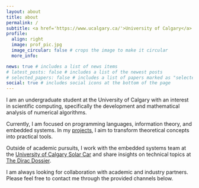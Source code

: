 ```yaml
---
layout: about
title: about
permalink: /
subtitle: <a href='https://www.ucalgary.ca/'>University of Calgary</a> • <a href='https://science.ucalgary.ca/'>Faculty of Science</a>
profile:
  align: right
  image: prof_pic.jpg
  image_circular: false # crops the image to make it circular
  more_info:

news: true # includes a list of news items
# latest_posts: false # includes a list of the newest posts
# selected_papers: false # includes a list of papers marked as "selected={true}"
social: true # includes social icons at the bottom of the page
---
```


I am an undergraduate student at the University of Calgary with an interest in scientific computing, specifically the development and mathematical analysis of numerical algorithms.

Currently, I am focused on programming languages, information theory, and embedded systems. In my [projects](/projects), I aim to transform theoretical concepts into practical tools.

Outside of academic pursuits, I work with the embedded systems team at the [University of Calgary Solar Car](https://calgarysolarcar.ca/) and share insights on technical topics at [The Dirac Dossier]().

I am always looking for collaboration with academic and industry partners. Please feel free to contact me through the provided channels below.
